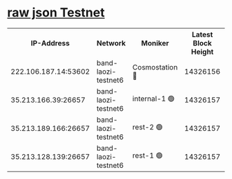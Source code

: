 
[raw json Testnet](https://rpc-check.bandt.stavr.tech/bandt/rpcbandt_result.json)
=

<table><tr><th>IP-Address</th><th>Network</th><th>Moniker</th><th>Latest Block Height</th><th>Earliest Block Height</th><th>Catching Up</th><th>Tx Index</th><th>Voting Power</th><th>Scan Time</th></tr><tr><td>222.106.187.14:53602</td><td>band-laozi-testnet6</td><td>Cosmostation 🔴</td><td>14326156</td><td>13177501</td><td>False</td><td>on</td><td>2203223</td><td>2023-12-29T08:25:42.392017595UTC</td></tr><tr><td>35.213.166.39:26657</td><td>band-laozi-testnet6</td><td>internal-1 🟢</td><td>14326157</td><td>14226157</td><td>False</td><td>on</td><td>0</td><td>2023-12-29T08:25:43.660601325UTC</td></tr><tr><td>35.213.189.166:26657</td><td>band-laozi-testnet6</td><td>rest-2 🟢</td><td>14326157</td><td>14226157</td><td>False</td><td>on</td><td>0</td><td>2023-12-29T08:25:44.849413807UTC</td></tr><tr><td>35.213.128.139:26657</td><td>band-laozi-testnet6</td><td>rest-1 🟢</td><td>14326157</td><td>14226157</td><td>False</td><td>on</td><td>0</td><td>2023-12-29T08:25:46.089095925UTC</td></tr></table>
